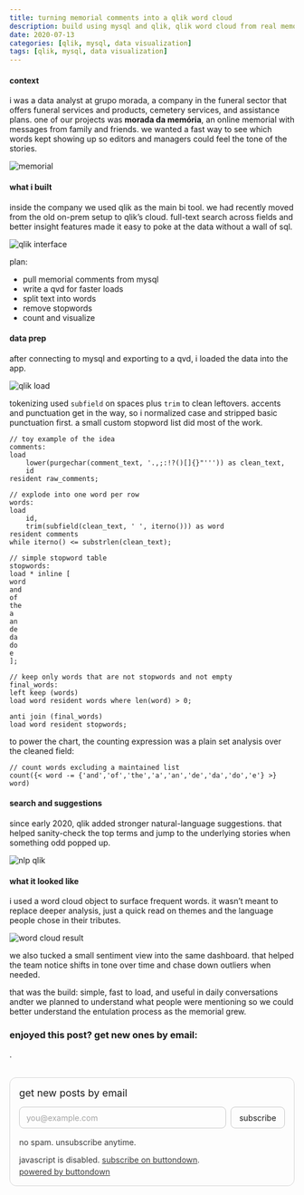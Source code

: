 ```yaml
---
title: turning memorial comments into a qlik word cloud
description: build using mysql and qlik, qlik word cloud from real memorial messages
date: 2020-07-13
categories: [qlik, mysql, data visualization]
tags: [qlik, mysql, data visualization]
---
```


#### context

i was a data analyst at grupo morada, a company in the funeral sector that offers funeral services and products, cemetery services, and assistance plans. one of our projects was **morada da memória**, an online memorial with messages from family and friends. we wanted a fast way to see which words kept showing up so editors and managers could feel the tone of the stories.

![memorial](https://miro.medium.com/max/700/1*wEHOfAw9XC3ysz4lVacwag.png)

#### what i built

inside the company we used qlik as the main bi tool. we had recently moved from the old on-prem setup to qlik’s cloud. full-text search across fields and better insight features made it easy to poke at the data without a wall of sql.

![qlik interface](https://miro.medium.com/max/355/1*TvtbVl4wk7oXurjsE1rmYQ.png)

plan:
- pull memorial comments from mysql  
- write a qvd for faster loads  
- split text into words  
- remove stopwords  
- count and visualize

#### data prep

after connecting to mysql and exporting to a qvd, i loaded the data into the app.

![qlik load](https://miro.medium.com/max/490/1*REkstcGUF6miOOrczergSw.png)

tokenizing used `subfield` on spaces plus `trim` to clean leftovers. accents and punctuation get in the way, so i normalized case and stripped basic punctuation first. a small custom stopword list did most of the work.

```qlik
// toy example of the idea
comments:
load
    lower(purgechar(comment_text, '.,;:!?()[]{}"''')) as clean_text,
    id
resident raw_comments;

// explode into one word per row
words:
load
    id,
    trim(subfield(clean_text, ' ', iterno())) as word
resident comments
while iterno() <= substrlen(clean_text);

// simple stopword table
stopwords:
load * inline [
word
and
of
the
a
an
de
da
do
e
];

// keep only words that are not stopwords and not empty
final_words:
left keep (words)
load word resident words where len(word) > 0;

anti join (final_words)
load word resident stopwords;
```

to power the chart, the counting expression was a plain set analysis over the cleaned field:

```qlik
// count words excluding a maintained list
count({< word -= {'and','of','the','a','an','de','da','do','e'} >} word)
```

#### search and suggestions

since early 2020, qlik added stronger natural-language suggestions. that helped sanity-check the top terms and jump to the underlying stories when something odd popped up.

![nlp qlik](https://miro.medium.com/max/700/1*eojhz0x-ZlJmypJx_1r-rw.png)

#### what it looked like

i used a word cloud object to surface frequent words. it wasn’t meant to replace deeper analysis, just a quick read on themes and the language people chose in their tributes.

![word cloud result](https://miro.medium.com/max/674/1*PMJZwpcV33OJSoZWeqvcpg.png)

we also tucked a small sentiment view into the same dashboard. that helped the team notice shifts in tone over time and chase down outliers when needed.

that was the build: simple, fast to load, and useful in daily conversations andter we planned to understand what people were mentioning so we could better understand the entulation process as the memorial grew.

### enjoyed this post? get new ones by email:
.
<div class="bd-subscribe my-5" role="region" aria-labelledby="bd-subscribe-title">
  <style>
    .bd-subscribe{margin:2rem 0;padding:1rem;border:1px solid;border-radius:12px;background:transparent;max-width:680px;color:inherit}
    .bd-subscribe *{box-sizing:border-box;font:inherit;color:inherit}
    .bd-subscribe h2{margin:0 0 .75rem;font-size:1.1rem;line-height:1.3}
    .bd-subscribe form{display:flex;gap:.5rem;flex-wrap:wrap;align-items:center}
    .bd-subscribe .visually-hidden{position:absolute;width:1px;height:1px;padding:0;margin:-1px;overflow:hidden;clip:rect(0 0 0 0);white-space:nowrap;border:0}
    .bd-subscribe input[type="email"]{flex:1 1 260px;padding:.6rem .75rem;border:1px solid;border-radius:8px;background:transparent}
    .bd-subscribe input[type="email"]::placeholder{opacity:.65}
    .bd-subscribe input[type="submit"]{padding:.6rem .9rem;border:1px solid;border-radius:8px;background:transparent;cursor:pointer}
    .bd-subscribe p{margin:.5rem 0 0;font-size:.875rem;opacity:.85}
    @media (prefers-color-scheme:light){
      .bd-subscribe{border-color:rgba(0,0,0,.15)}
      .bd-subscribe input[type="email"],.bd-subscribe input[type="submit"]{border-color:rgba(0,0,0,.2)}
    }
    @media (prefers-color-scheme:dark){
      .bd-subscribe{border-color:rgba(255,255,255,.2)}
      .bd-subscribe input[type="email"],.bd-subscribe input[type="submit"]{border-color:rgba(255,255,255,.25)}
    }
  </style>

  <h2 id="bd-subscribe-title">get new posts by email</h2>

  <form
    action="https://buttondown.com/api/emails/embed-subscribe/notasdaedicao"
    method="post"
    target="popupwindow"
    onsubmit="window.open('https://buttondown.com/notasdaedicao', 'popupwindow')"
    class="embeddable-buttondown-form"
    autocomplete="on"
  >
    <label for="bd-email" class="visually-hidden">your email</label>
    <input
      type="email"
      name="email"
      id="bd-email"
      placeholder="you@example.com"
      inputmode="email"
      autocomplete="email"
      required
      aria-describedby="bd-subscribe-help"
    />
    <input type="submit" value="subscribe" />
    <p id="bd-subscribe-help">no spam. unsubscribe anytime.</p>
  </form>

  <noscript>
    <p>javascript is disabled. <a href="https://buttondown.com/notasdaedicao" target="_blank" rel="noopener">subscribe on buttondown</a>.</p>
  </noscript>

  <p style="margin-top:.25rem">
    <a href="https://buttondown.com/refer/notasdaedicao" target="_blank" rel="noopener">powered by buttondown</a>
  </p>
</div>






